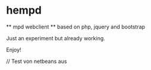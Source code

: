 hempd
=====

** mpd webclient
** based on php, jquery and bootstrap

Just an experiment but already working.

Enjoy!


// Test von netbeans aus